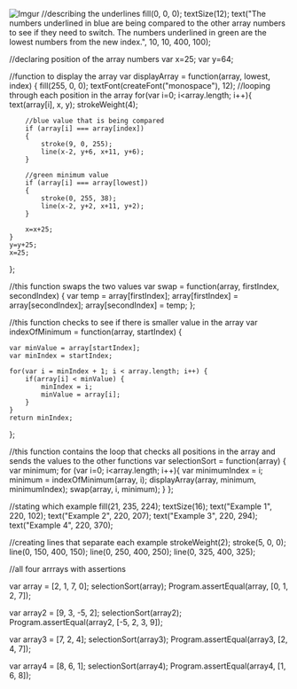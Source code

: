 ![Imgur](https://i.imgur.com/1MKjALa.png?1)
//describing the underlines
fill(0, 0, 0);
textSize(12);
text("The numbers underlined in blue are being compared to the other array numbers to see if they need to switch. The numbers underlined in green are the lowest numbers from the new index.", 10, 10, 400, 100);

//declaring position of the array numbers
var x=25;
var y=64;

//function to display the array
var displayArray = function(array, lowest, index) {
    fill(255, 0, 0);
    textFont(createFont("monospace"), 12);
    //looping through each position in the array
    for(var i=0; i<array.length; i++){
        text(array[i], x, y);
        strokeWeight(4);
        
        //blue value that is being compared 
        if (array[i] === array[index])
        {
            stroke(9, 0, 255);
            line(x-2, y+6, x+11, y+6);
        }
        
        //green minimum value
        if (array[i] === array[lowest])
        {
            stroke(0, 255, 38);
            line(x-2, y+2, x+11, y+2);
        }
          
        x=x+25;
    }
    y=y+25;
    x=25;
};

//this function swaps the two values 
var swap = function(array, firstIndex, secondIndex) {
    var temp = array[firstIndex];
    array[firstIndex] = array[secondIndex];
    array[secondIndex] = temp;
};

//this function checks to see if there is smaller value in the array
var indexOfMinimum = function(array, startIndex) {

    var minValue = array[startIndex];
    var minIndex = startIndex;

    for(var i = minIndex + 1; i < array.length; i++) {
        if(array[i] < minValue) {
            minIndex = i;
            minValue = array[i];
        }
    } 
    return minIndex;
}; 

//this function contains the loop that checks all positions in the array and sends the values to the other functions
var selectionSort = function(array) {
    var minimum;
    for (var i=0; i<array.length; i++){
        var minimumIndex = i;
        minimum = indexOfMinimum(array, i);
        displayArray(array, minimum, minimumIndex);
        swap(array, i, minimum);
    }
};

//stating which example
fill(21, 235, 224);
textSize(16);
text("Example 1", 220, 102);
text("Example 2", 220, 207);
text("Example 3", 220, 294);
text("Example 4", 220, 370);

//creating lines that separate each example
strokeWeight(2);
stroke(5, 0, 0);
line(0, 150, 400, 150);
line(0, 250, 400, 250);
line(0, 325, 400, 325);

//all four arrrays with assertions

var array = [2, 1, 7, 0];
selectionSort(array);
Program.assertEqual(array, [0, 1, 2, 7]);

var array2 = [9, 3, -5, 2];
selectionSort(array2);
Program.assertEqual(array2, [-5, 2, 3, 9]);

var array3 = [7, 2, 4];
selectionSort(array3);
Program.assertEqual(array3, [2, 4, 7]);

var array4 = [8, 6, 1];
selectionSort(array4);
Program.assertEqual(array4, [1, 6, 8]);
